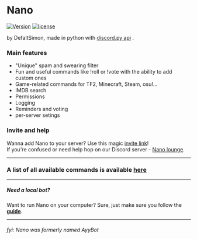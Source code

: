 # Nano

[![Version](https://img.shields.io/badge/version-3.3.3-green.svg)](https://defaltsimon.github.io/Nano/)
[![license](https://img.shields.io/github/license/mashape/apistatus.svg)](https://github.com/DefaltSimon/Nano/blob/master/LICENSE)

by DefaltSimon, made in python with [discord.py api](https://github.com/Rapptz/discord.py) .

### Main features  
* "Unique" spam and swearing filter  
* Fun and useful commands like !roll or !vote with the ability to add custom ones  
* Game-related commands for TF2, Minecraft, Steam, osu!...  
* IMDB search  
* Permissions  
* Logging  
* Reminders and voting
* per-server setings

### Invite and help  
  
Wanna add Nano to your server? Use this magic [invite link](https://discordapp.com/oauth2/authorize?client_id=171632249459048448&scope=bot&permissions=0x510917638)!  
If you're confused or need help hop on our Discord server - [Nano lounge](https://discord.gg/FZJB6UJ).  

---
  
### A list of all available commands is available [here](https://github.com/DefaltSimon/Nano/wiki/Commands)  

---  

##### Need a local bot?
Want to run Nano on your computer? Sure, just make sure you follow the **[guide](https://github.com/DefaltSimon/Nano/wiki/Hosting-Nano-yourself)**.  
  
---
###### fyi: Nano was formerly named AyyBot

